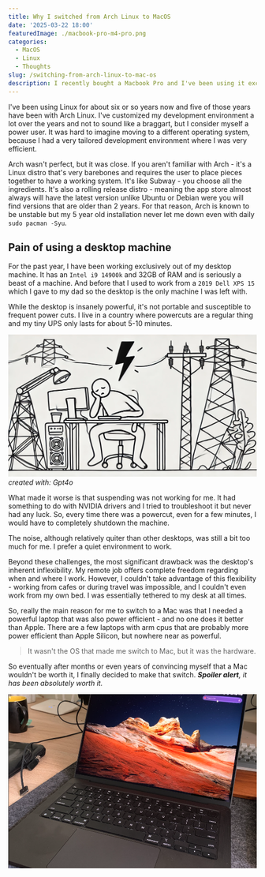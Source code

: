 ```yaml
---
title: Why I switched from Arch Linux to MacOS
date: '2025-03-22 18:00'
featuredImage: ./macbook-pro-m4-pro.png
categories:
  - MacOS
  - Linux
  - Thoughts
slug: /switching-from-arch-linux-to-mac-os
description: I recently bought a Macbook Pro and I've been using it exclusively as my development machine.
---
```


I've been using Linux for about six or so years now and five of those years have been with Arch Linux.
I've customized my development environment a lot over the years and not to sound like a braggart, but I consider myself a power user.
It was hard to imagine moving to a different operating system, because I had a very tailored development environment where I was very efficient.

Arch wasn't perfect, but it was close. If you aren't familiar with Arch - it's a Linux distro that's very barebones and requires the user to place pieces together to have a working system. It's like Subway - you choose all the ingredients. It's also a rolling release distro - meaning the app store almost always will have the latest version unlike Ubuntu or Debian were you will find versions that are older than 2 years. For that reason, Arch is known to be unstable but my 5 year old installation never let me down even with daily `sudo pacman -Syu`.

## Pain of using a desktop machine

For the past year, I have been working exclusively out of my desktop machine.
It has an `Intel i9 14900k` and 32GB of RAM and is seriously a beast of a machine.
And before that I used to work from a `2019 Dell XPS 15` which I gave to my dad so the desktop is the only machine I was left with.

While the desktop is insanely powerful, it's not portable and susceptible to frequent power cuts.
I live in a country where powercuts are a regular thing and my tiny UPS only lasts for about 5-10 minutes.

![](power-cut.png)
_created with: Gpt4o_

What made it worse is that suspending was not working for me. It had something to do with NVIDIA drivers and I tried to troubleshoot it but never had any luck.
So, every time there was a powercut, even for a few minutes, I would have to completely shutdown the machine.

The noise, although relatively quiter than other desktops, was still a bit too much for me. I prefer a quiet environment to work.

Beyond these challenges, the most significant drawback was the desktop's inherent inflexibility.
My remote job offers complete freedom regarding when and where I work. However, I couldn't take advantage of this flexibility - working from cafes or during travel was impossible, and I couldn't even work from my own bed. I was essentially tethered to my desk at all times.

So, really the main reason for me to switch to a Mac was that I needed a powerful laptop that was also power efficient - and no one does it better than Apple.
There are a few laptops with arm cpus that are probably more power efficient than Apple Silicon, but nowhere near as powerful.

> It wasn't the OS that made me switch to Mac, but it was the hardware.

So eventually after months or even years of convincing myself that a Mac wouldn't be worth it, I finally decided to make that switch.
_**Spoiler alert**, it has been absolutely worth it._

![](./macbook-pro-m4-pro.png)
